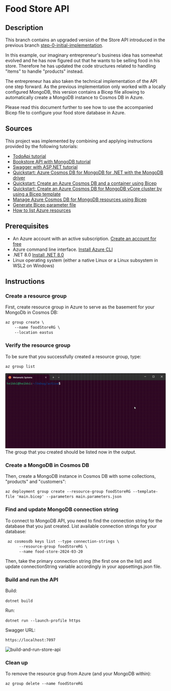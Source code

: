 # Food Store API

## Description
This branch contains an upgraded version of the Store API introduced in the previous branch 
[step-0-initial-implementation](https://github.com/develprr/StoreApi/tree/step-0-initial-implementation).

In this example, our imaginary entrepreneur's business idea has somewhat evolved and he has now figured out 
that he wants to be selling food in his store. Therefore he has updated the code structures related to handling "items" to handle "products" instead. 

The entrepreneur has also taken the technical implementation of the API one step forward. As the previous implementation
only worked with a locally configured MongoDB, this version contains a Bicep file allowing
to automatically create a MongoDB instance to Cosmos DB in Azure.

Please read this document further to see how to use the accompanied Bicep file to configure your food store database in Azure.

## Sources
This project was implemented by combining and applying instructions provided by the following tutorials:

* [TodoApi tutorial](https://learn.microsoft.com/en-us/aspnet/core/tutorials/first-web-api?view=aspnetcore-8.0&amp;tabs=visual-studio-code)
* [Bookstore API with MongoDB tutorial](https://learn.microsoft.com/en-us/aspnet/core/tutorials/first-mongo-app)
* [Swagger with ASP.NET tutorial](https://learn.microsoft.com/en-us/aspnet/core/tutorials/web-api-help-pages-using-swagger?view=aspnetcore-8.0)
* [Quickstart: Azure Cosmos DB for MongoDB for .NET with the MongoDB driver](https://learn.microsoft.com/en-us/azure/cosmos-db/mongodb/quickstart-dotnet?tabs=azure-cli%2Cwindows)
* [Quickstart: Create an Azure Cosmos DB and a container using Bicep](https://learn.microsoft.com/en-us/azure/cosmos-db/nosql/quickstart-template-bicep?tabs=CLI)
* [Quickstart: Create an Azure Cosmos DB for MongoDB vCore cluster by using a Bicep template](https://learn.microsoft.com/en-us/azure/cosmos-db/mongodb/vcore/quickstart-bicep?tabs=azure-cli)
* [Manage Azure Cosmos DB for MongoDB resources using Bicep](https://learn.microsoft.com/en-us/azure/cosmos-db/mongodb/manage-with-bicep#api-for-mongodb-with-autoscale-provisioned-throughput)
* [Generate Bicep parameter file](https://learn.microsoft.com/en-us/azure/azure-resource-manager/bicep/bicep-cli#generate-params)
* [How to list Azure resources](https://learn.microsoft.com/en-us/cli/azure/group?view=azure-cli-latest#az-group-list)

## Prerequisites
* An Azure account with an active subscription. [Create an account for free](https://azure.microsoft.com/en-us/free/)
* Azure command line interface. [Install Azure CLI](https://learn.microsoft.com/en-us/cli/azure/install-azure-cli)
* .NET 8.0 [Install .NET 8.0](https://dotnet.microsoft.com/en-us/download/dotnet/8.0)
* Linux operating system (either a native Linux or a Linux subsystem in WSL2 on Windows)

## Instructions
### Create a resource group
First, create resource group in Azure to serve as the basement for your MongoDb in Cosmos DB:

```
az group create \
    --name foodStoreRG \
    --location eastus
```

### Verify the resource group
To be sure that you successfully created a resource group, type:
```
az group list
```
![az group list](https://github.com/develprr/metamatic-blog/blob/gh-pages/assets/az-group-list.gif)
The group that you created should be listed now in the output.

### Create a MongoDB in Cosmos DB
Then, create a MongoDB instance in Cosmos DB with some collections, "products" and "customers":

```
az deployment group create --resource-group foodStoreRG --template-file 'main.bicep' --parameters main.parameters.json
```

### Find and update MongoDB connection string
To connect to MongoDB API, you need to find the connection string for the database that you just created.
List available connection strings for your database:
```
 az cosmosdb keys list --type connection-strings \
      --resource-group foodStoreRG \
      --name food-store-2024-03-20
```

Then, take the primary connection string (the first one on the list) and
update connectionString variable accordingly in your appsettings.json file. 

### Build and run the API

Build:

```dotnet build```

Run:

```dotnet run --launch-profile https```

Swagger URL:

```
https://localhost:7097
```
![build-and-run-store-api](https://github.com/develprr/StoreApi/tree/step-1-founding-a-food-store/Resources/build-and-run-store-api.gif)

### Clean up
To remove the resource grup from Azure (and your MongoDB within):
```
az group delete --name foodStoreRG
```


